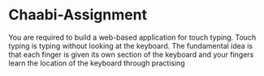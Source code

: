 # Chaabi-Assignment
You are required to build a web-based application for touch typing. Touch typing is typing without looking at the keyboard. The fundamental idea is that each finger is given its own section of the keyboard and your fingers learn the location of the keyboard through practising
